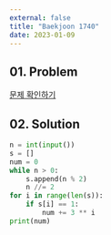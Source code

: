 ```yaml
---
external: false
title: "Baekjoon 1740"
date: 2023-01-09
---
```


## 01. Problem

[문제 확인하기](https://www.acmicpc.net/problem/1740)

## 02. Solution

```Python
n = int(input())
s = []
num = 0
while n > 0:
    s.append(n % 2)
    n //= 2
for i in range(len(s)):
    if s[i] == 1:
        num += 3 ** i
print(num)
```
